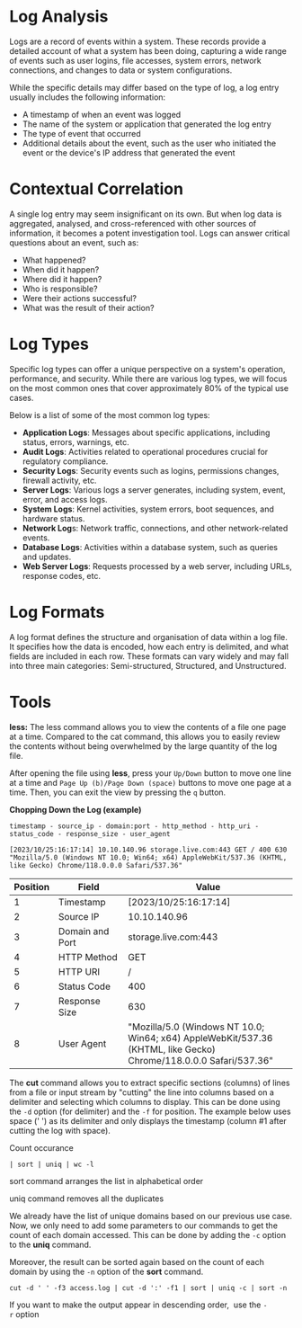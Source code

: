 # Log Analysis
Logs are a record of events within a system. These records provide a detailed account of what a system has been doing, capturing a wide range of events such as user logins, file accesses, system errors, network connections, and changes to data or system configurations.

While the specific details may differ based on the type of log, a log entry usually includes the following information:

* A timestamp of when an event was logged
* The name of the system or application that generated the log entry
* The type of event that occurred
* Additional details about the event, such as the user who initiated the event or the device's IP address that generated the event

# Contextual Correlation
A single log entry may seem insignificant on its own. But when log data is aggregated, analysed, and cross-referenced with other sources of information, it becomes a potent investigation tool. Logs can answer critical questions about an event, such as:

* What happened?
* When did it happen?
* Where did it happen?
* Who is responsible?
* Were their actions successful?
* What was the result of their action?

# Log Types
Specific log types can offer a unique perspective on a system's operation, performance, and security. While there are various log types, we will focus on the most common ones that cover approximately 80% of the typical use cases.

Below is a list of some of the most common log types:

* **Application Logs**: Messages about specific applications, including status, errors, warnings, etc. 
* **Audit Logs**: Activities related to operational procedures crucial for regulatory compliance.
* **Security Logs**: Security events such as logins, permissions changes, firewall activity, etc.
* **Server Logs**: Various logs a server generates, including system, event, error, and access logs.
* **System Logs**: Kernel activities, system errors, boot sequences, and hardware status.
* **Network Log**s: Network traffic, connections, and other network-related events.
* **Database Logs**: Activities within a database system, such as queries and updates.
* **Web Server Logs**: Requests processed by a web server, including URLs, response codes, etc.

# Log Formats
A log format defines the structure and organisation of data within a log file. It specifies how the data is encoded, how each entry is delimited, and what fields are included in each row. These formats can vary widely and may fall into three main categories: Semi-structured, Structured, and Unstructured.

# Tools
**less:** The less command allows you to view the contents of a file one page at a time. Compared to the cat command, this allows you to easily review the contents without being overwhelmed by the large quantity of the log file.

After opening the file using **less**, press your `Up/Down` button to move one line at a time and `Page Up (b)/Page Down (space)` buttons to move one page at a time. Then, you can exit the view by pressing the `q` button.

**Chopping Down the Log (example)**

```tsx
timestamp - source_ip - domain:port - http_method - http_uri - status_code - response_size - user_agent

[2023/10/25:16:17:14] 10.10.140.96 storage.live.com:443 GET / 400 630 "Mozilla/5.0 (Windows NT 10.0; Win64; x64) AppleWebKit/537.36 (KHTML, like Gecko) Chrome/118.0.0.0 Safari/537.36"
```

| Position | Field | Value |
| --- | --- | --- |
| 1 | Timestamp | [2023/10/25:16:17:14] |
| 2 | Source IP | 10.10.140.96 |
| 3 | Domain and Port | storage.live.com:443 |
| 4 | HTTP Method | GET |
| 5 | HTTP URI | / |
| 6 | Status Code | 400 |
| 7 | Response Size | 630 |
| 8 | User Agent | "Mozilla/5.0 (Windows NT 10.0; Win64; x64) AppleWebKit/537.36 (KHTML, like Gecko) Chrome/118.0.0.0 Safari/537.36" |

The **cut** command allows you to extract specific sections (columns) of lines from a file or input stream by "cutting" the line into columns based on a delimiter and selecting which columns to display. This can be done using the `-d` option (for delimiter) and the `-f` for position. The example below uses space (' ') as its delimiter and only displays the timestamp (column #1 after cutting the log with space).

Count occurance

```tsx
| sort | uniq | wc -l
```

sort command arranges the list in alphabetical order

uniq command removes all the duplicates

We already have the list of unique domains based on our previous use case. Now, we only need to add some parameters to our commands to get the count of each domain accessed. This can be done by adding the `-c` option to the **uniq** command.

Moreover, the result can be sorted again based on the count of each domain by using the `-n` option of the **sort** command.

```tsx
cut -d ' ' -f3 access.log | cut -d ':' -f1 | sort | uniq -c | sort -n
```

If you want to make the output appear in descending order,  use the `-r` option